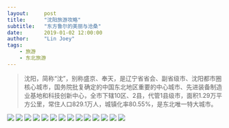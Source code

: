 ```yaml
---
layout:     post
title:      "沈阳旅游攻略"
subtitle:   "东方鲁尔的美丽与沧桑"
date:       2019-01-02 12:00:00
author:     "Lin Joey"
tags:
    - 旅游
    - 东北旅游
---
```

>沈阳，简称“沈”，别称盛京、奉天，是辽宁省省会、副省级市、沈阳都市圈核心城市，国务院批复确定的中国东北地区重要的中心城市、先进装备制造业基地和科技创新中心，全市下辖10区、2县，代管1县级市，面积1.29万平方公里，常住人口829.1万人，城镇化率80.55%，是东北唯一特大城市。

![](http://ww1.sinaimg.cn/large/7c08400ely1g2obsycrk3j20m20v7gos.jpg)
![](http://ww1.sinaimg.cn/large/7c08400ely1g2obsye9a8j20m20v7ada.jpg)
![](http://ww1.sinaimg.cn/large/7c08400ely1g2obsydzimj20m20v7jva.jpg)
![](http://ww1.sinaimg.cn/large/7c08400ely1g2obsyhw3cj20m20v7n1x.jpg)
![](http://ww1.sinaimg.cn/large/7c08400ely1g2obsyecrvj20m20v70xk.jpg)
![](http://ww1.sinaimg.cn/large/7c08400ely1g2obt8yofkj20m20v7tbs.jpg)
![](http://ww1.sinaimg.cn/large/7c08400ely1g2obt8zcxdj20m20v7wja.jpg)
![](http://ww1.sinaimg.cn/large/7c08400ely1g2obt8zmqqj20m20v7gqf.jpg)
![](http://ww1.sinaimg.cn/large/7c08400ely1g2obt90qsmj20m20v7jwl.jpg)
![](http://ww1.sinaimg.cn/large/7c08400ely1g2obt93bqvj20m20v7dkm.jpg)
![](http://ww1.sinaimg.cn/large/7c08400ely1g2obtjz2tgj20m20v7dl6.jpg)
![](http://ww1.sinaimg.cn/large/7c08400ely1g2obtjysemj20m20v7wjm.jpg)
![](http://ww1.sinaimg.cn/large/7c08400ely1g2obtjywt8j20m20v7aee.jpg)
![](http://ww1.sinaimg.cn/large/7c08400ely1g2obtjzpa3j20m20v7n0k.jpg)